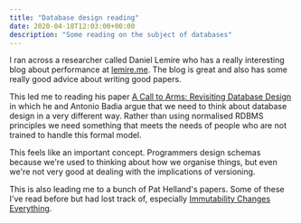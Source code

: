 ```yaml
---
title: "Database design reading"
date: 2020-04-18T12:03:00+00:00
description: "Some reading on the subject of databases"
---
```

I ran across a researcher called Daniel Lemire who has a really interesting blog about performance at
[lemire.me](http://lemire.me).  The blog is great and also has some really good advice about writing good papers.

This led me to reading his paper [A Call to Arms: Revisiting Database Design](../../../elements/research-resources/2011-11-call-to-arms.pdf)
in which he and Antonio Badia argue that we need to think about database design in a very different way.  Rather
than using normalised RDBMS principles we need something that meets the needs of people who are not trained to
handle this formal model.

This feels like an important concept.  Programmers design schemas because we're used to thinking about how we
organise things, but even we're not very good at dealing with the implications of versioning.

This is also leading me to a bunch of Pat Helland's papers.  Some of these I've read before but had lost track of,
especially [Immutability Changes Everything](../../../elements/research-resources/2015-01-immutability-changes-everything.pdf).

